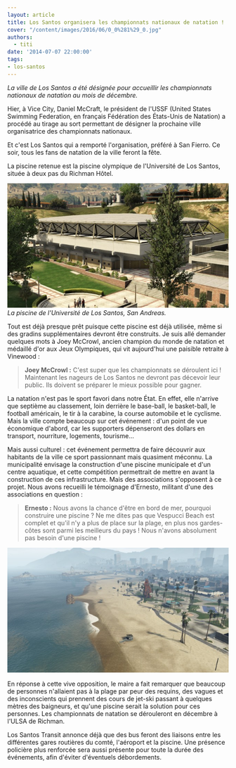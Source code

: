 ```yaml
---
layout: article
title: Los Santos organisera les championnats nationaux de natation !
cover: "/content/images/2016/06/0_0%281%29_0.jpg"
authors:
  - titi
date: '2014-07-07 22:00:00'
tags:
- los-santos
---
```


_La ville de Los Santos a été désignée pour accueillir les championnats nationaux de natation au mois de décembre._

Hier, à Vice City, Daniel McCraft, le président de l'USSF (United States Swimming Federation, en français Fédération des États-Unis de Natation) a procédé au tirage au sort permettant de désigner la prochaine ville organisatrice des championnats nationaux.

Et c'est Los Santos qui a remporté l'organisation, préféré à San Fierro. Ce soir, tous les fans de natation de la ville feront la fête.

La piscine retenue est la piscine olympique de l'Université de Los Santos, située à deux pas du Richman Hôtel.

![La piscine de l'Université de Los Santos, San Andreas.](/content/images/2016/06/0_0%283%29.jpg)
_La piscine de l'Université de Los Santos, San Andreas._

Tout est déjà presque prêt puisque cette piscine est déjà utilisée, même si des gradins supplémentaires devront être construits. Je suis allé demander quelques mots à Joey McCrowl, ancien champion du monde de natation et médaillé d'or aux Jeux Olympiques, qui vit aujourd'hui une paisible retraite à Vinewood :

> **Joey McCrowl :** C'est super que les championnats se déroulent ici ! Maintenant les nageurs de Los Santos ne devront pas décevoir leur public. Ils doivent se préparer le mieux possible pour gagner.

La natation n'est pas le sport favori dans notre État. En effet, elle n'arrive que septième au classement, loin derrière le base-ball, le basket-ball, le football américain, le tir à la carabine, la course automobile et le cyclisme. Mais la ville compte beaucoup sur cet événement : d'un point de vue économique d'abord, car les supporters dépenseront des dollars en transport, nourriture, logements, tourisme...

Mais aussi culturel : cet événement permettra de faire découvrir aux habitants de la ville ce sport passionnant mais quasiment méconnu. La municipalité envisage la construction d'une piscine municipale et d'un centre aquatique, et cette compétition permettrait de mettre en avant la construction de ces infrastructure. Mais des associations s'opposent à ce projet. Nous avons recueilli le témoignage d'Ernesto, militant d'une des associations en question :

> **Ernesto :** Nous avons la chance d'être en bord de mer, pourquoi construire une piscine ? Ne me dites pas que Vespucci Beach est complet et qu'il n'y a plus de place sur la plage, en plus nos gardes-côtes sont parmi les meilleurs du pays ! Nous n'avons absolument pas besoin d'une piscine !

![](/content/images/2016/06/0_0%285%29.jpg)

En réponse à cette vive opposition, le maire a fait remarquer que beaucoup de personnes n'allaient pas à la plage par peur des requins, des vagues et des inconscients qui prennent des cours de jet-ski passant à quelques mètres des baigneurs, et qu'une piscine serait la solution pour ces personnes. Les championnats de natation se dérouleront en décembre à l'ULSA de Richman.

Los Santos Transit annonce déjà que des bus feront des liaisons entre les différentes gares routières du comté, l'aéroport et la piscine. Une présence policière plus renforcée sera aussi présente pour toute la durée des événements, afin d'éviter d'éventuels débordements.